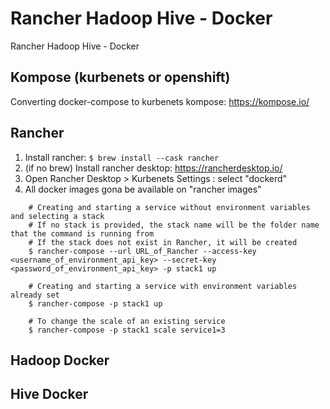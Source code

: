 # Rancher Hadoop Hive - Docker
Rancher Hadoop Hive - Docker

## Kompose (kurbenets or openshift)
Converting docker-compose to kurbenets kompose: https://kompose.io/

## Rancher

1. Install rancher: ``` $ brew install --cask rancher ```
1. (if no brew) Install rancher desktop: https://rancherdesktop.io/
1. Open Rancher Desktop > Kurbenets Settings : select "dockerd"
1. All docker images gona be available on "rancher images"


```shell
    # Creating and starting a service without environment variables and selecting a stack
    # If no stack is provided, the stack name will be the folder name that the command is running from
    # If the stack does not exist in Rancher, it will be created
    $ rancher-compose --url URL_of_Rancher --access-key <username_of_environment_api_key> --secret-key <password_of_environment_api_key> -p stack1 up

    # Creating and starting a service with environment variables already set
    $ rancher-compose -p stack1 up

    # To change the scale of an existing service
    $ rancher-compose -p stack1 scale service1=3
```

## Hadoop Docker

## Hive Docker
